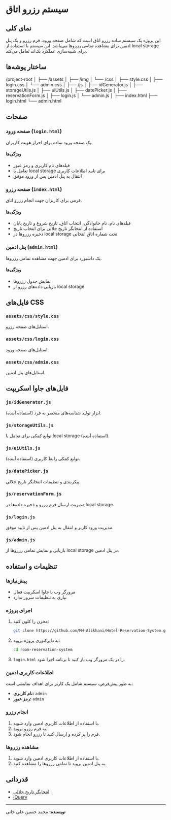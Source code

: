 # سیستم رزرو اتاق

## نمای کلی

این پروژه یک سیستم ساده رزرو اتاق است که شامل صفحه ورود، فرم رزرو و یک پنل ادمین برای مشاهده تمامی رزروها می‌باشد. این سیستم با استفاده از local storage برای شبیه‌سازی عملکرد بک‌اند تعامل می‌کند.

## ساختار پوشه‌ها

/project-root
│
├── /assets
│ ├── /img
│ └── /css
│ ├── style.css
│ ├── login.css
│ └── admin.css
│
├── /js
│ ├── idGenerator.js
│ ├── storageUtils.js
│ ├── uiUtils.js
│ ├── datePicker.js
│ ├── reservationForm.js
│ ├── login.js
│ └── admin.js
│
├── index.html
├── login.html
└── admin.html

## صفحات

### صفحه ورود (`login.html`)

یک صفحه ورود ساده برای احراز هویت کاربران.

#### ویژگی‌ها

- فیلدهای نام کاربری و رمز عبور
- تعامل با local storage برای تایید اطلاعات کاربری
- انتقال به پنل ادمین پس از ورود موفق

### صفحه رزرو (`index.html`)

فرمی برای کاربران جهت انجام رزرو اتاق.

#### ویژگی‌ها

- فیلدهای نام، نام خانوادگی، انتخاب اتاق، تاریخ شروع و تاریخ پایان
- استفاده از انتخابگر تاریخ جلالی برای انتخاب تاریخ
- ذخیره رزروها در local storage تحت شماره اتاق انتخابی

### پنل ادمین (`admin.html`)

یک داشبورد برای ادمین جهت مشاهده تمامی رزروها.

#### ویژگی‌ها

- نمایش جدول رزروها
- بازیابی داده‌های رزرو از local storage

## فایل‌های CSS

### `assets/css/style.css`

استایل‌های صفحه رزرو.

### `assets/css/login.css`

استایل‌های صفحه ورود.

### `assets/css/admin.css`

استایل‌های پنل ادمین.

## فایل‌های جاوا اسکریپت

### `js/idGenerator.js`

ابزار تولید شناسه‌های منحصر به فرد (استفاده آینده).

### `js/storageUtils.js`

توابع کمکی برای تعامل با local storage (استفاده آینده).

### `js/uiUtils.js`

توابع کمکی رابط کاربری (استفاده آینده).

### `js/datePicker.js`

پیکربندی و تنظیمات انتخابگر تاریخ جلالی.

### `js/reservationForm.js`

مدیریت ارسال فرم رزرو و ذخیره داده‌ها در local storage.

### `js/login.js`

مدیریت ورود کاربر و انتقال به پنل ادمین پس از تایید موفق.

### `js/admin.js`

بازیابی و نمایش تمامی رزروها از local storage در پنل ادمین.

## تنظیمات و استفاده

### پیش‌نیازها

- مرورگر وب با جاوا اسکریپت فعال
- نیازی به تنظیمات سرور ندارد

### اجرای پروژه

1. مخزن را کلون کنید:
   ```sh
   git clone https://github.com/MH-Alikhani/Hotel-Reservation-System.git
   ```
2. به دایرکتوری پروژه بروید:
   ```sh
   cd room-reservation-system
   ```
3. `login.html` را در یک مرورگر وب باز کنید تا برنامه اجرا شود.

### اطلاعات کاربری ادمین

به طور پیش‌فرض، سیستم شامل یک کاربر برای اهداف نمایشی است:

- **نام کاربری:** `admin`
- **رمز عبور:** `admin`

### انجام رزرو

1. با استفاده از اطلاعات کاربری ادمین وارد شوید.
2. به فرم رزرو بروید.
3. فرم را پر کرده و ارسال کنید تا رزرو انجام شود.

### مشاهده رزروها

1. با استفاده از اطلاعات کاربری ادمین وارد شوید.
2. به پنل ادمین بروید تا تمامی رزروها را مشاهده کنید.

## قدردانی

- [انتخابگر تاریخ جلالی](https://github.com/Mds92/MD.BootstrapPersianDateTimePicker)
- [jQuery](https://jquery.com/)

---

**نویسنده:** محمد حسین علی خانی
